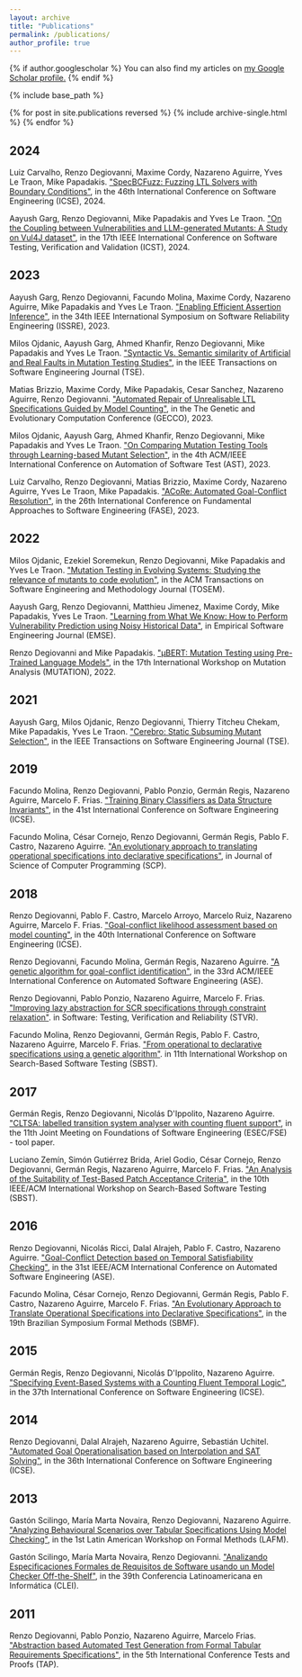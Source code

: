 ```yaml
---
layout: archive
title: "Publications"
permalink: /publications/
author_profile: true
---
```


{% if author.googlescholar %}
  You can also find my articles on <u><a href="{{author.googlescholar}}">my Google Scholar profile</a>.</u>
{% endif %}

{% include base_path %}

{% for post in site.publications reversed %}
  {% include archive-single.html %}
{% endfor %}

## 2024
Luiz Carvalho, Renzo Degiovanni, Maxime Cordy, Nazareno Aguirre, Yves Le Traon, Mike Papadakis. ["SpecBCFuzz: Fuzzing LTL Solvers with Boundary Conditions"](), in the 46th International Conference on Software Engineering (ICSE), 2024.

Aayush Garg, Renzo Degiovanni, Mike Papadakis and Yves Le Traon. ["On the Coupling between Vulnerabilities and LLM-generated Mutants: A Study on Vul4J dataset"](), in the 17th IEEE International Conference on Software Testing, Verification and Validation (ICST), 2024.

## 2023
Aayush Garg, Renzo Degiovanni, Facundo Molina, Maxime Cordy, Nazareno Aguirre, Mike Papadakis and Yves Le Traon. ["Enabling Efficient Assertion Inference"](files/ISSRE23.pdf), in the 34th IEEE International Symposium on Software Reliability Engineering (ISSRE), 2023.

Milos Ojdanic, Aayush Garg, Ahmed Khanfir, Renzo Degiovanni, Mike Papadakis and Yves Le Traon. ["Syntactic Vs. Semantic similarity of Artificial and Real Faults in Mutation Testing Studies"](https://ieeexplore.ieee.org/document/10136793), in the IEEE Transactions on Software Engineering Journal (TSE).

Matias Brizzio, Maxime Cordy, Mike Papadakis, Cesar Sanchez, Nazareno Aguirre, Renzo Degiovanni. ["Automated Repair of Unrealisable LTL Specifications Guided by Model Counting"](https://dl.acm.org/doi/10.1145/3583131.3590454), in the The Genetic and Evolutionary Computation Conference (GECCO), 2023.


Milos Ojdanic, Aayush Garg, Ahmed Khanfir, Renzo Degiovanni, Mike Papadakis and Yves Le Traon. ["On Comparing Mutation Testing Tools through Learning-based Mutant Selection"](files/AST2023.pdf), in the 4th ACM/IEEE International Conference on Automation of Software Test (AST), 2023.


Luiz Carvalho, Renzo Degiovanni, Matias Brizzio, Maxime Cordy, Nazareno Aguirre, Yves Le Traon, Mike Papadakis. ["ACoRe: Automated Goal-Conflict Resolution"](https://arxiv.org/pdf/2303.05213.pdf), in the 26th International Conference on Fundamental Approaches to Software Engineering (FASE), 2023.

## 2022

Milos Ojdanic, Ezekiel Soremekun, Renzo Degiovanni, Mike Papadakis and Yves Le Traon. ["Mutation Testing in Evolving Systems: Studying the relevance of mutants to code evolution"](https://dl.acm.org/doi/pdf/10.1145/3530786), in the ACM Transactions on Software Engineering and Methodology Journal (TOSEM).

Aayush Garg, Renzo Degiovanni, Matthieu Jimenez, Maxime Cordy, Mike Papadakis, Yves Le Traon.  ["Learning from What We Know: How to Perform Vulnerability Prediction using Noisy Historical Data"](https://link.springer.com/article/10.1007/s10664-022-10197-4),  in Empirical Software Engineering Journal (EMSE).

Renzo Degiovanni and Mike Papadakis. ["μBERT: Mutation Testing using Pre-Trained Language Models"](https://arxiv.org/pdf/2203.03289), in the 17th International Workshop on Mutation Analysis (MUTATION), 2022.

## 2021

Aayush Garg, Milos Ojdanic, Renzo Degiovanni, Thierry Titcheu Chekam, Mike Papadakis, Yves Le Traon. ["Cerebro: Static Subsuming Mutant Selection"](https://ieeexplore.ieee.org/stamp/stamp.jsp?tp=&arnumber=9677967), in the IEEE Transactions on Software Engineering Journal (TSE).

## 2019

Facundo Molina, Renzo Degiovanni, Pablo Ponzio, Germán Regis, Nazareno Aguirre, Marcelo F. Frias. ["Training Binary Classifiers as Data Structure Invariants"](https://orbilu.uni.lu/bitstream/10993/41037/1/learning-invariants.pdf), in the 41st International Conference on Software Engineering (ICSE).

Facundo Molina, César Cornejo, Renzo Degiovanni, Germán Regis, Pablo F. Castro, Nazareno Aguirre. ["An evolutionary approach to translating operational specifications into declarative specifications"](https://orbilu.uni.lu/bitstream/10993/41038/1/learning-alloy-specs.pdf), in Journal of Science of Computer Programming (SCP).

## 2018

Renzo Degiovanni, Pablo F. Castro, Marcelo Arroyo, Marcelo Ruiz, Nazareno Aguirre, Marcelo F. Frias. ["Goal-conflict likelihood assessment based on model counting"](files/ICSE2018.pdf), in the 40th International Conference on Software Engineering (ICSE).

Renzo Degiovanni, Facundo Molina, Germán Regis, Nazareno Aguirre. ["A genetic algorithm for goal-conflict identification"](files/ASE2018.pdf), in the 33rd ACM/IEEE International Conference on Automated Software Engineering (ASE).


Renzo Degiovanni, Pablo Ponzio, Nazareno Aguirre, Marcelo F. Frias. ["Improving lazy abstraction for SCR specifications through constraint relaxation"](files/STVR2018.pdf). in Software: Testing, Verification and Reliability (STVR).

Facundo Molina, Renzo Degiovanni, Germán Regis, Pablo F. Castro, Nazareno Aguirre, Marcelo F. Frias. ["From operational to declarative specifications using a genetic algorithm"](files/SBST2018.pdf). in 11th International Workshop on Search-Based Software Testing (SBST).

## 2017

Germán Regis, Renzo Degiovanni, Nicolás D'Ippolito, Nazareno Aguirre. ["CLTSA: labelled transition system analyser with counting fluent support"](files/CLTSATool.pdf), in the 11th Joint Meeting on Foundations of Software Engineering (ESEC/FSE) - tool paper.

Luciano Zemín, Simón Gutiérrez Brida, Ariel Godio, César Cornejo, Renzo Degiovanni, Germán Regis, Nazareno Aguirre, Marcelo F. Frias. ["An Analysis of the Suitability of Test-Based Patch Acceptance Criteria"](files/SBST2017.pdf), in the 10th IEEE/ACM International Workshop on Search-Based Software Testing (SBST).

## 2016

Renzo Degiovanni, Nicolás Ricci, Dalal Alrajeh, Pablo F. Castro, Nazareno Aguirre. ["Goal-Conflict Detection based on Temporal Satisfiability Checking"](files/ASE2016.pdf), in the 
31st IEEE/ACM International Conference on Automated Software Engineering (ASE).

Facundo Molina, César Cornejo, Renzo Degiovanni, Germán Regis, Pablo F. Castro, Nazareno Aguirre, Marcelo F. Frias. ["An Evolutionary Approach to Translate Operational Specifications into Declarative Specifications"](files/SBMF2016.pdf), in the 19th Brazilian Symposium Formal Methods (SBMF).

## 2015

Germán Regis, Renzo Degiovanni, Nicolás D'Ippolito, Nazareno Aguirre. ["Specifying Event-Based Systems with a Counting Fluent Temporal Logic"](files/ICSE2015.pdf), in the 37th International Conference on Software Engineering (ICSE).

## 2014

Renzo Degiovanni, Dalal Alrajeh, Nazareno Aguirre, Sebastián Uchitel. ["Automated Goal Operationalisation based on Interpolation and SAT Solving"](files/ICSE2014.pdf), in the 36th International Conference on Software Engineering (ICSE).

## 2013

Gastón Scilingo, María Marta Novaira, Renzo Degiovanni, Nazareno Aguirre. ["Analyzing Behavioural Scenarios over Tabular Specifications Using Model Checking"](files/LAFM2013.pdf), in the 1st Latin American Workshop on Formal Methods (LAFM).

Gastón Scilingo, María Marta Novaira, Renzo Degiovanni. ["Analizando Especificaciones Formales de Requisitos de Software usando un Model Checker Off-the-Shelf"](files/CLEI2013.pdf), in the 39th Conferencia Latinoamericana en Informática (CLEI).

## 2011

Renzo Degiovanni, Pablo Ponzio, Nazareno Aguirre, Marcelo Frias. ["Abstraction based Automated Test Generation from Formal Tabular Requirements Specifications"](files/TAP11.pdf), in the 5th International Conference Tests and Proofs (TAP).



